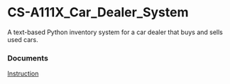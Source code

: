 # CS-A111X_Car_Dealer_System
A text-based Python inventory system for a car dealer that buys and sells used cars. 

### Documents
[Instruction](Readme.txt.txt)
